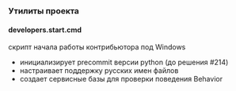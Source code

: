 ### Утилиты проекта

#### developers.start.cmd

скрипт начала работы контрибьютора под Windows

* инициализирует precommit версии python (до решения #214)
* настраивает поддержку русских имен файлов
* создает сервисные базы для проверки поведения Behavior



